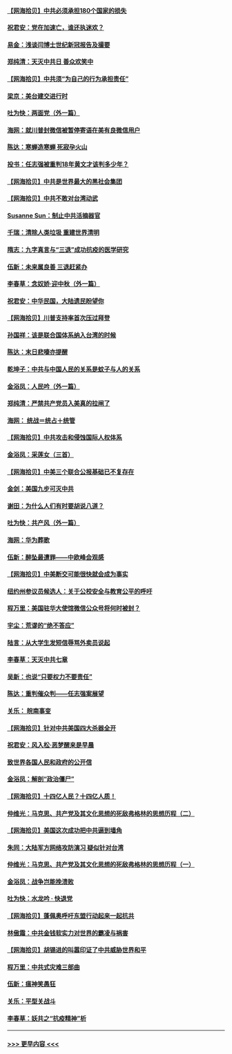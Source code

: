 #### [【网海拾贝】中共必须承担180个国家的损失](../pages/nsc993/n12428893.md?t=09251151) 
#### [祝君安：党在加速亡，谁还执迷欢？](../pages/nsc993/n12428652.md?t=09251151) 
#### [易金：浅谈闫博士世纪新冠报告及撮要](../pages/nsc993/n12426822.md?t=09251151) 
#### [郑纯清：天灭中共日 善众欢笑中](../pages/nsc993/n12426784.md?t=09251151) 
#### [【网海拾贝】中共须“为自己的行为承担责任”](../pages/nsc993/n12426067.md?t=09251151) 
#### [梁京：美台建交进行时](../pages/nsc993/n12424066.md?t=09251151) 
#### [吐为快：两面党（外一篇）](../pages/nsc993/n12424043.md?t=09251151) 
#### [海网：就川普封微信被暂停寄语在美有良微信用户](../pages/nsc993/n12424021.md?t=09251151) 
#### [陈达：寒蝉造寒蝉 死寂孕火山](../pages/nsc993/n12423958.md?t=09251151) 
#### [投书：任志强被重判18年黄文才该判多少年？](../pages/nsc993/n12423672.md?t=09251151) 
#### [【网海拾贝】中共是世界最大的黑社会集团](../pages/nsc993/n12423543.md?t=09251151) 
#### [【网海拾贝】中共不敢对台湾动武](../pages/nsc993/n12421418.md?t=09251151) 
#### [Susanne Sun：制止中共活摘器官](../pages/nsc993/n12419654.md?t=09251151) 
#### [千瑞：清除人类垃圾 重建世界清明](../pages/nsc993/n12419414.md?t=09251151) 
#### [隋志：九字真言与“三退”成功抗疫的医学研究](../pages/nsc993/n12419248.md?t=09251151) 
#### [伍新：未来属良善 三退赶紧办](../pages/nsc993/n12418496.md?t=09251151) 
#### [李春草：念奴娇·迎中秋（外一篇）](../pages/nsc993/n12418465.md?t=09251151) 
#### [祝君安：中华民国，大陆遗民盼望你](../pages/nsc993/n12418089.md?t=09251151) 
#### [【网海拾贝】川普支持率首次压过拜登](../pages/nsc993/n12418050.md?t=09251151) 
#### [孙国祥：该是联合国体系纳入台湾的时候](../pages/nsc993/n12417369.md?t=09251151) 
#### [陈达：末日悲嚎亦提醒](../pages/nsc993/n12416736.md?t=09251151) 
#### [乾坤子：中共与中国人民的关系是蚊子与人的关系](../pages/nsc993/n12416632.md?t=09251151) 
#### [金浴凤：人民吟（外一篇）](../pages/nsc993/n12416567.md?t=09251151) 
#### [郑纯清：严禁共产党员入美真的拉闸了](../pages/nsc993/n12416550.md?t=09251151) 
#### [海网： 统战＝统占＋统管](../pages/nsc993/n12416404.md?t=09251151) 
#### [【网海拾贝】中共攻击和侵蚀国际人权体系](../pages/nsc993/n12416250.md?t=09251151) 
#### [金浴凤：采莲女（三首）](../pages/nsc993/n12415517.md?t=09251151) 
#### [【网海拾贝】中美三个联合公报基础已不复存在](../pages/nsc993/n12415054.md?t=09251151) 
#### [金剑：美国九步可灭中共](../pages/nsc993/n12413183.md?t=09251151) 
#### [谢田：为什么人们有时要胡说八道？](../pages/nsc993/n12411861.md?t=09251151) 
#### [吐为快：共产风（外一篇）](../pages/nsc993/n12411761.md?t=09251151) 
#### [海网：华为葬歌](../pages/nsc993/n12410381.md?t=09251151) 
#### [伍新：醉坠最遭罪——中欧峰会观感](../pages/nsc993/n12410364.md?t=09251151) 
#### [【网海拾贝】中美断交可能很快就会成为事实](../pages/nsc993/n12409495.md?t=09251151) 
#### [纽约州参议员候选人：关于公校安全与教育公平的呼吁](../pages/nsc993/n12409228.md?t=09251151) 
#### [程万里：美国驻华大使馆微信公众号将何时被封？](../pages/nsc993/n12407397.md?t=09251151) 
#### [宇尘：荒谬的“绝不答应”](../pages/nsc993/n12407360.md?t=09251151) 
#### [陆言：从大学生发短信辱骂外卖员说起](../pages/nsc993/n12407285.md?t=09251151) 
#### [李春草：天灭中共七章](../pages/nsc993/n12406988.md?t=09251151) 
#### [吴新：也说“只要权力不要责任”](../pages/nsc993/n12406966.md?t=09251151) 
#### [陈达：重判催众判——任志强案展望](../pages/nsc993/n12404540.md?t=09251151) 
#### [关乐： 皖南事变](../pages/nsc993/n12404288.md?t=09251151) 
#### [【网海拾贝】针对中共美国四大杀器全开](../pages/nsc993/n12404172.md?t=09251151) 
#### [祝君安：风入松‧恶梦醒来是早晨](../pages/nsc993/n12401953.md?t=09251151) 
#### [致世界各国人民和政府的公开信](../pages/nsc993/n12401824.md?t=09251151) 
#### [金浴凤：解剖“政治僵尸”](../pages/nsc993/n12401808.md?t=09251151) 
#### [【网海拾贝】十四亿人民？十四亿人质！](../pages/nsc993/n12401708.md?t=09251151) 
#### [仲维光：马克思、共产党及其文化思想的死敌弗格林的思想历程（二）](../pages/nsc993/n12399107.md?t=09251151) 
#### [【网海拾贝】美国这次成功把中共逼到墙角](../pages/nsc993/n12400173.md?t=09251151) 
#### [朱同：大陆军方网络攻防演习 疑似针对台湾](../pages/nsc993/n12399868.md?t=09251151) 
#### [仲维光：马克思、共产党及其文化思想的死敌弗格林的思想历程（一）](../pages/nsc993/n12398341.md?t=09251151) 
#### [金浴凤：战争岂能挽溃败](../pages/nsc993/n12398855.md?t=09251151) 
#### [吐为快：水龙吟 · 快退党](../pages/nsc993/n12398849.md?t=09251151) 
#### [【网海拾贝】蓬佩奥呼吁东盟行动起来一起抗共](../pages/nsc993/n12398291.md?t=09251151) 
#### [林傲霜：中共金钱软实力对世界的霸凌与祸害](../pages/nsc993/n12397515.md?t=09251151) 
#### [【网海拾贝】胡锡进的叫嚣印证了中共威胁世界和平](../pages/nsc993/n12397455.md?t=09251151) 
#### [程万里：中共式灾难三部曲](../pages/nsc993/n12397106.md?t=09251151) 
#### [伍新：瘟神笑愚狂](../pages/nsc993/n12397052.md?t=09251151) 
#### [关乐：平型关战斗](../pages/nsc993/n12395387.md?t=09251151) 
#### [李春草：妖共之“抗疫精神”析](../pages/nsc993/n12395240.md?t=09251151) 

----
#### [ >>> 更早内容 <<< ](../indexes/nsc993-earlier.md)
